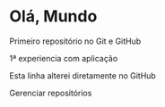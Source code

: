 # Olá, Mundo
 Primeiro repositório no Git e GitHub

 1ª experiencia com aplicação

Esta linha alterei diretamente no GitHub 

Gerenciar repositórios